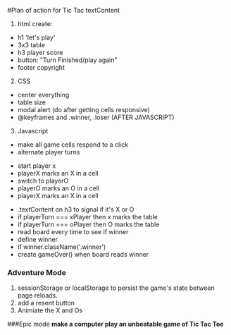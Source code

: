 #Plan of action for Tic Tac textContent
1. html create:
*   h1 'let's play'
*   3x3 table
*   h3 player score
*   button: "Turn Finished/play again"
*   footer copyright
2.  CSS
*   center everything
*   table size
*   modal alert (do after getting cells responsive)
*   @keyframes and .winner, .loser (AFTER JAVASCRIPT)
3.  Javascript
*   make all game cells respond to a click
*   alternate player turns
- start player x
- playerX marks an X in a cell
- switch to playerO
- playerO marks an O in a cell
- playerX marks an X in a cell


*   .textContent on h3 to signal if it's X or O
*   if playerTurn === xPlayer then x marks the table
*   if playerTurn === oPlayer then O marks the table
*   read board every time to see if winner
*   define winner
*   if winner.className('.winner')
*   create gameOver() when board reads winner


### Adventure Mode

1.  sessionStorage or localStorage to persist the game's state between page reloads.
2.  add a resent button
3.  Animiate the X and Os

###Epic mode
**make a computer play an unbeatable game of Tic Tac Toe**
